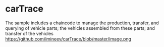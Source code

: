 # carTrace
The sample includes a chaincode to manage the production, transfer, and querying of vehicle parts; the vehicles assembled from these parts; and transfer of the vehicles
https://github.com/imineev/carTrace/blob/master/image.png

